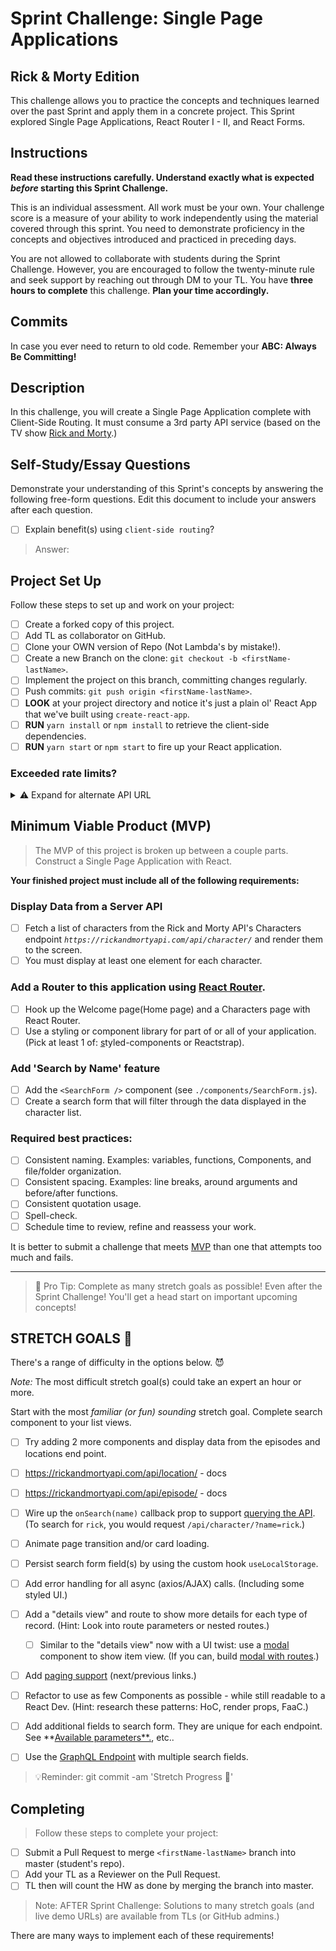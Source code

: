 # Sprint Challenge: Single Page Applications

## Rick & Morty Edition

This challenge allows you to practice the concepts and techniques learned over the past Sprint and apply them in a concrete project. This Sprint explored Single Page Applications, React Router I - II, and React Forms.

## Instructions

**Read these instructions carefully. Understand exactly what is expected *before* starting this Sprint Challenge.**

This is an individual assessment. All work must be your own. Your challenge score is a measure of your ability to work independently using the material covered through this sprint. You need to demonstrate proficiency in the concepts and objectives introduced and practiced in preceding days.

You are not allowed to collaborate with students during the Sprint Challenge. However, you are encouraged to follow the twenty-minute rule and seek support by reaching out through DM to your TL.
You have **three hours to complete** this challenge. **Plan your time accordingly.**

## Commits

In case you ever need to return to old code. Remember your **ABC: Always Be Committing!**

## Description

In this challenge, you will create a Single Page Application complete with Client-Side Routing. It must consume a 3rd party API service (based on the TV show [Rick and Morty](https://rickandmortyapi.com/documentation).)

## Self-Study/Essay Questions

Demonstrate your understanding of this Sprint's concepts by answering the following free-form questions. Edit this document to include your answers after each question.

-   [ ]  Explain benefit(s) using `client-side routing`?

> Answer:

## Project Set Up

Follow these steps to set up and work on your project:

-   [ ]  Create a forked copy of this project.
-   [ ]  Add TL as collaborator on GitHub.
-   [ ]  Clone your OWN version of Repo (Not Lambda's by mistake!).
-   [ ]  Create a new Branch on the clone: `git checkout -b <firstName-lastName>`.
-   [ ]  Implement the project on this branch, committing changes regularly.
-   [ ]  Push commits: `git push origin <firstName-lastName>`.
-   [ ]  **LOOK** at your project directory and notice it's just a plain ol' React App that we've built using `create-react-app`.
-   [ ]  **RUN** `yarn install` or `npm install` to retrieve the client-side dependencies.
-   [ ]  **RUN** `yarn start` or `npm start` to fire up your React application.

### Exceeded rate limits?

<details>
<summary>⚠️ Expand for alternate API URL</summary>

If the [main API service](https://rickandmortyapi.com/documentation) goes down, or you exceed rate limits, try the following URL:

**[Backup URL:](https://rick-api.herokuapp.com/api/)** `https://rick-api.herokuapp.com/api/`

You can still be locked out - watch your [chrome devtools' network panel](https://developers.google.com/web/tools/chrome-devtools/network/reference) to make sure you aren't making too many requests.
</details>

## Minimum Viable Product (MVP)

> The MVP of this project is broken up between a couple parts.
Construct a Single Page Application with React.

**Your finished project must include all of the following requirements:**

### Display Data from a Server API

-   [ ]  Fetch a list of characters from the Rick and Morty API's Characters endpoint *`https://rickandmortyapi.com/api/character/`* and render them to the screen.
-   [ ]  You must display at least one element for each character.

### Add a Router to this application using [React Router](https://reacttraining.com/react-router/web/guides/quick-start).

-   [ ]  Hook up the Welcome page(Home page) and a Characters page with React Router.
-   [ ]  Use a styling or component library for part of or all of your application. (Pick at least 1 of: [s](https://react-bootstrap.github.io/)tyled-components or Reactstrap).

### Add 'Search by Name' feature

-   [ ]  Add the `<SearchForm />` component (see `./components/SearchForm.js`).
-   [ ]  Create a search form that will filter through the data displayed in the character list.

### **Required best practices:**

-   [ ]  Consistent naming. Examples: variables, functions, Components, and file/folder organization.
-   [ ]  Consistent spacing. Examples: line breaks, around arguments and before/after functions.
-   [ ]  Consistent quotation usage.
-   [ ]  Spell-check.
-   [ ]  Schedule time to review, refine and reassess your work.

It is better to submit a challenge that meets [MVP](https://en.wikipedia.org/wiki/Minimum_viable_product) than one that attempts too much and fails.

---

> 🚀 Pro Tip: Complete as many stretch goals as possible! Even after the Sprint Challenge! You'll get a head start on important upcoming concepts!

## STRETCH GOALS 💪

There's a range of difficulty in the options below. 😈

*Note:* The most difficult stretch goal(s) could take an expert an hour or more.

Start with the most *familiar (or fun) sounding* stretch goal.
Complete search component to your list views.

-   [ ] Try adding 2 more components and display data from the episodes and locations end point.
-   [ ] https://rickandmortyapi.com/api/location/ - docs
-   [ ] https://rickandmortyapi.com/api/episode/ - docs

-   [ ]  Wire up the `onSearch(name)` callback prop to support [querying the API](https://rickandmortyapi.com/documentation/#filter-characters). (To search for `rick`, you would request `/api/character/?name=rick`.)
-   [ ]  Animate page transition and/or card loading.
-   [ ]  Persist search form field(s) by using the custom hook `useLocalStorage`.
-   [ ]  Add error handling for all async (axios/AJAX) calls. (Including some styled UI.)
-   [ ]  Add a "details view" and route to show more details for each type of record. (Hint: Look into route parameters or nested routes.)
    -   [ ]  Similar to the "details view" now with a UI twist: use a [modal](https://react.semantic-ui.com/modules/modal/#variations-size) component to show item view. (If you can, build [modal with routes](https://codesandbox.io/s/react-router-modal-gallery-classes-example-z98l5).)
-   [ ]  Add [paging support](https://react.semantic-ui.com/addons/pagination/#types-pagination) (next/previous links.)
-   [ ]  Refactor to use as few Components as possible - while still readable to a React Dev. (Hint: research these patterns: HoC, render props, FaaC.)
-   [ ]  Add additional fields to search form. They are unique for each endpoint. See **[Available parameters**.](https://rickandmortyapi.com/documentation/#filter-characters), etc..
-   [ ]  Use the [GraphQL Endpoint](https://rickandmortyapi.com/documentation/#graphql) with multiple search fields.

> 💡Reminder: git commit -am 'Stretch Progress 💪'

## Completing

> Follow these steps to complete your project:

-   [ ]  Submit a Pull Request to merge `<firstName-lastName>` branch into master (student's repo).
-   [ ]  Add your TL as a Reviewer on the Pull Request.
-   [ ]  TL then will count the HW as done by merging the branch into master.

<!-- TLs: NOTE: use resources to coach, or share over zoom - avoid sharing entire solution folder. Share preview links if available. -->

> Note: AFTER Sprint Challenge: Solutions to many stretch goals (and live demo URLs) are available from TLs (or GitHub admins.)

There are many ways to implement each of these requirements!
